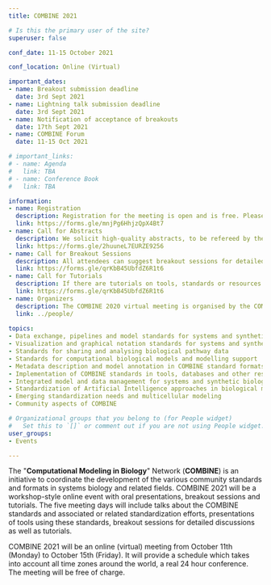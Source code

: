 ```yaml
---
title: COMBINE 2021

# Is this the primary user of the site?
superuser: false

conf_date: 11-15 October 2021

conf_location: Online (Virtual)

important_dates:
- name: Breakout submission deadline
  date: 3rd Sept 2021
- name: Lightning talk submission deadline
  date: 3rd Sept 2021
- name: Notification of acceptance of breakouts
  date: 17th Sept 2021
- name: COMBINE Forum
  date: 11-15 Oct 2021

# important_links:
# - name: Agenda
#   link: TBA
# - name: Conference Book
#   link: TBA

information:
- name: Registration
  description: Registration for the meeting is open and is free. Please register at the link below as soon as possible. This will help us plan the schedule and match your interests to the timing of the breakouts, etc.
  link: https://forms.gle/mnjPg6HhjzQpX4Bt7
- name: Call for Abstracts
  description: We solicit high-quality abstracts, to be refereed by the COMBINE Coordinators, for online presentation at the Workshop. Abstracts will appear on the COMBINE website only, there will be no formal publication.
  link: https://forms.gle/2huuneL7EURZE9256
- name: Call for Breakout Sessions
  description: All attendees can suggest breakout sessions for detailed discussions of certain aspects of one or several of the COMBINE standard(s), discussions on metadata and semantic annotations (format-specific or overarching), discussions on the application and implementations of the COMBINE standards, or any other topic relevant for the COMBINE community. The topics for those breakout sessions, and the time slots which would suit their communities can be submitted at the link below.
  link: https://forms.gle/qrKbB45UbfdZ6R1t6
- name: Call for Tutorials
  description: If there are tutorials on tools, standards or resources (or any other topic) which would be relevant for the COMBINE community (see Topics of Interest below), these can be proposed as tutorials
  link: https://forms.gle/qrKbB45UbfdZ6R1t6
- name: Organizers 
  description: The COMBINE 2020 virtual meeting is organised by the COMBINE coordinators.
  link: ../people/
  
topics:
- Data exchange, pipelines and model standards for systems and synthetic biology
- Visualization and graphical notation standards for systems and synthetic biology
- Standards for sharing and analysing biological pathway data
- Standards for computational biological models and modelling support
- Metadata description and model annotation in COMBINE standard formats
- Implementation of COMBINE standards in tools, databases and other resources
- Integrated model and data management for systems and synthetic biology
- Standardization of Artificial Intelligence approaches in biological modelling
- Emerging standardization needs and multicellular modeling
- Community aspects of COMBINE

# Organizational groups that you belong to (for People widget)
#   Set this to `[]` or comment out if you are not using People widget.
user_groups:
- Events

---
```

The "**Computational Modeling in Biology**" Network (**COMBINE**) is an initiative to coordinate the development of the various community standards and formats in systems biology and related fields. COMBINE 2021 will be a workshop-style online event with oral presentations, breakout sessions and tutorials. The five meeting days will include talks about the COMBINE standards and associated or related standardization efforts, presentations of tools using these standards, breakout sessions for detailed discussions as well as tutorials.

COMBINE 2021 will be an online (virtual) meeting from October 11th (Monday) to October 15th (Friday). It will provide a schedule which takes into account all time zones around the world, a real 24 hour conference. The meeting will be free of charge.
